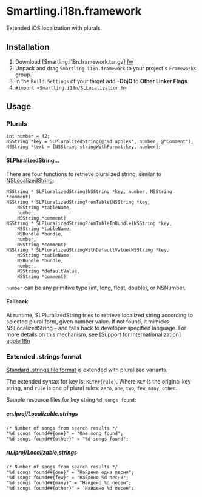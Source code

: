 # Smartling.i18n.framework
Extended iOS localization with plurals.

## Installation
1. Download [Smartling.i18n.framework.tar.gz] [fw]
2. Unpack and drag `Smartling.i18n.framework` to your project's `Frameworks` group.
3. In the `Build Settings` of your target add **-ObjC** to **Other Linker Flags**.
4. `#import <Smartling.i18n/SLLocalization.h>`

## Usage

### Plurals

    int number = 42;
    NSString *key = SLPluralizedString(@"%d apples", number, @"Comment");
    NSString *text = [NSString stringWithFormat:key, number];

#### SLPluralizedString...
There are four functions to retrieve pluralized string, similar to [NSLocalizedString]:

    NSString * SLPluralizedString(NSString *key, number, NSString *comment)
    NSString * SLPluralizedStringFromTable(NSString *key,
        NSString *tableName,
        number,
        NSString *comment)
    NSString * SLPluralizedStringFromTableInBundle(NSString *key,
        NSString *tableName,
        NSBundle *bundle,
        number,
        NSString *comment)
    NSString * SLPluralizedStringWithDefaultValue(NSString *key,
        NSString *tableName,
        NSBundle *bundle,
        number,
        NSString *defaultValue,
        NSString *comment)

`number` can be any primitive type (int, long, float, double), or NSNumber.

#### Fallback

At runtime, SLPluralizedString tries to retrieve localized string according to selected plural form, given number value. If not found, it mimicks NSLocalizedString – and falls back to developer specified language.
For more details on this mechanism, see [Support for Internationalization] [applei18n]

### Extended .strings format

[Standard .strings file format][stringsff] is extended with pluralized variants. 

The extended syntax for key is: `KEY##{rule}`.
Where `KEY` is the original key string, and `rule` is one of plural rules: `zero`, `one`, `two`, `few`, `many`, `other`.

Sample resource files for key string `%d songs found`:

##### en.lproj/Localizable.strings

    /* Number of songs from search results */
    "%d songs found##{one}" = "One song found";
    "%d songs found##{other}" = "%d songs found";

##### ru.lproj/Localizable.strings

    /* Number of songs from search results */
    "%d songs found##{one}" = "Найдена одна песня";
    "%d songs found##{few}" = "Найдено %d песни";
    "%d songs found##{many}" = "Найдено %d песен";
    "%d songs found##{other}" = "Найдено %d песен";

  [fw]: Frameworks/Smartling.i18n.framework.tar.gz
  [NSLocalizedString]: https://developer.apple.com/library/ios/#documentation/cocoa/reference/foundation/miscellaneous/foundation_functions/reference/reference.html
  [applei18n]: https://developer.apple.com/library/mac/#documentation/MacOSX/Conceptual/BPInternational/Articles/InternatSupport.html
  [stringsff]: https://developer.apple.com/library/ios/#documentation/Cocoa/Conceptual/LoadingResources/Strings/Strings.html
  